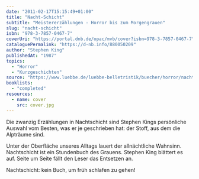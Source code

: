 ```yaml
---
date: "2011-02-17T15:15:49+01:00"
title: "Nacht-Schicht"
subtitle: "Meistererzählungen - Horror bis zum Morgengrauen"
slug: "nacht-schicht"
isbn: "978-3-7857-0467-7"
coverUri: "https://portal.dnb.de/opac/mvb/cover?isbn=978-3-7857-0467-7"
cataloguePermalink: "https://d-nb.info/880050209"
author: "Stephen King"
publishedAt: "1987"
topics:
  - "Horror"
  - "Kurzgeschichten"
source: "https://www.luebbe.de/luebbe-belletristik/buecher/horror/nachtschicht/id_3181218"
booklists:
  - "completed"
resources:
  - name: cover
    src: cover.jpg
---
```

Die zwanzig Erzählungen in Nachtschicht sind Stephen Kings persönliche Auswahl 
vom Besten, was er je geschrieben hat: der Stoff, aus dem die Alpträume sind.

Unter der Oberfläche unseres Alltags lauert der allnächtliche Wahnsinn.
Nachtschicht ist ein Stundenbuch des Grauens. Stephen King blättert es auf. 
Seite um Seite fällt den Leser das Entsetzen an.

Nachtschicht: kein Buch, um früh schlafen zu gehen!